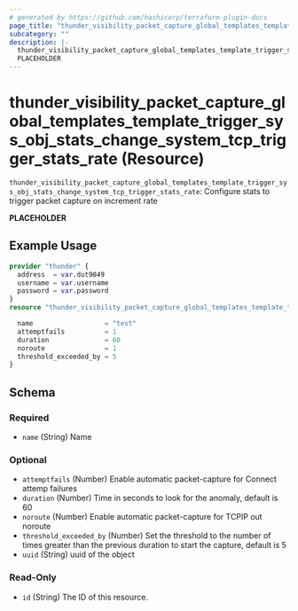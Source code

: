 ```yaml
---
# generated by https://github.com/hashicorp/terraform-plugin-docs
page_title: "thunder_visibility_packet_capture_global_templates_template_trigger_sys_obj_stats_change_system_tcp_trigger_stats_rate Resource - terraform-provider-thunder"
subcategory: ""
description: |-
  thunder_visibility_packet_capture_global_templates_template_trigger_sys_obj_stats_change_system_tcp_trigger_stats_rate: Configure stats to trigger packet capture on increment rate
  PLACEHOLDER
---
```


# thunder_visibility_packet_capture_global_templates_template_trigger_sys_obj_stats_change_system_tcp_trigger_stats_rate (Resource)

`thunder_visibility_packet_capture_global_templates_template_trigger_sys_obj_stats_change_system_tcp_trigger_stats_rate`: Configure stats to trigger packet capture on increment rate

__PLACEHOLDER__

## Example Usage

```terraform
provider "thunder" {
  address  = var.dut9049
  username = var.username
  password = var.password
}
resource "thunder_visibility_packet_capture_global_templates_template_trigger_sys_obj_stats_change_system_tcp_trigger_stats_rate" "thunder_visibility_packet_capture_global_templates_template_trigger_sys_obj_stats_change_system_tcp_trigger_stats_rate" {

  name                  = "test"
  attemptfails          = 1
  duration              = 60
  noroute               = 1
  threshold_exceeded_by = 5
}
```

<!-- schema generated by tfplugindocs -->
## Schema

### Required

- `name` (String) Name

### Optional

- `attemptfails` (Number) Enable automatic packet-capture for Connect attemp failures
- `duration` (Number) Time in seconds to look for the anomaly, default is 60
- `noroute` (Number) Enable automatic packet-capture for TCPIP out noroute
- `threshold_exceeded_by` (Number) Set the threshold to the number of times greater than the previous duration to start the capture, default is 5
- `uuid` (String) uuid of the object

### Read-Only

- `id` (String) The ID of this resource.


